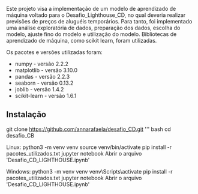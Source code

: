 
Este projeto visa a implementação de um modelo de aprendizado de máquina voltado para o Desafio_Lighthouse_CD, no qual deveria realizar previsões de preços de aluguéis temporários. Para tanto, foi implementado uma análise exploratória de dados, preparação dos dados, escolha do modelo, ajuste fino do modelo e utilização do modelo. Bibliotecas de aprendizado de máquina, como scikit learn, foram utilizadas. 

Os pacotes e versões utilizadas foram:
* numpy         - versão 2.2.2
* matplotlib    - versão 3.10.0
* pandas        - versão 2.2.3
* seaborn       - versão 0.13.2
* joblib        - versão 1.4.2
* scikit-learn  - versão 1.6.1


## Instalação

git clone https://github.com/annarafaela/desafio_CD.git
''' bash
cd desafio_CB

Linux:
python3 -m venv venv
source venv/bin/activate
pip install -r pacotes_utilizados.txt
jupyter notebook
Abrir o arquivo 'Desafio_CD_LIGHTHOUSE.ipynb'

Windows:
python3 -m venv venv
venv\Scripts\activate
pip install -r pacotes_utilizados.txt
jupyter notebook
Abrir o arquivo 'Desafio_CD_LIGHTHOUSE.ipynb'
